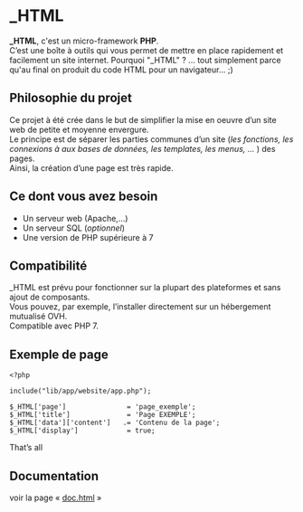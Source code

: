 # _HTML


**_HTML**, c'est un micro-framework **PHP**.  
C’est une boîte à outils qui vous permet de mettre en place rapidement et facilement un site internet.
Pourquoi "_HTML" ? ... tout simplement parce qu'au final on produit du code HTML pour un navigateur... ;)



## Philosophie du projet
Ce projet à été crée dans le but de simplifier la mise en oeuvre d’un site web de petite et moyenne envergure.  
Le principe est de séparer les parties communes d’un site (*les fonctions, les connexions à aux bases de données, les templates, les menus, …* ) des pages.  
Ainsi, la création d’une page est très rapide.


## Ce dont vous avez besoin

- Un serveur web (Apache,…)
- Un serveur SQL (*optionnel*)
- Une version de PHP supérieure à 7


## Compatibilité
_HTML est prévu pour fonctionner sur la plupart des plateformes et sans ajout de composants.  
Vous pouvez, par exemple, l’installer directement sur un hébergement mutualisé OVH.  
Compatible avec PHP 7.


## Exemple de page

	<?php
	
	include("lib/app/website/app.php");
	
	$_HTML['page']				 = 'page_exemple';
	$_HTML['title']				 = 'Page EXEMPLE';
	$_HTML['data']['content']	.= 'Contenu de la page';
	$_HTML['display'] 			 = true;

  
That’s all


## Documentation

voir la page « [doc.html](./doc.html) »

